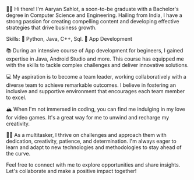 👋🏽 Hi there! I'm Aaryan Sahlot, a soon-to-be graduate with a Bachelor's degree in Computer Science and Engineering. Hailing from India, I have a strong passion for creating compelling content and developing effective strategies that drive business growth.

Skills:
🔹 Python, Java, C++, Sql.
🔹 App Development

📚 During an intensive course of App development for begineers, I gained expertise in Java, Android Studio and more. This course has equipped me with the skills to tackle complex challenges and deliver innovative solutions.

💻 My aspiration is to become a team leader, working collaboratively with a diverse team to achieve remarkable outcomes. I believe in fostering an inclusive and supportive environment that encourages each team member to excel.

🏔 When I'm not immersed in coding, you can find me indulging in my love for video games. It's a great way for me to unwind and recharge my creativity.

💪🏽 As a multitasker, I thrive on challenges and approach them with dedication, creativity, patience, and determination. I'm always eager to learn and adapt to new technologies and methodologies to stay ahead of the curve.

Feel free to connect with me to explore opportunities and share insights. Let's collaborate and make a positive impact together!
